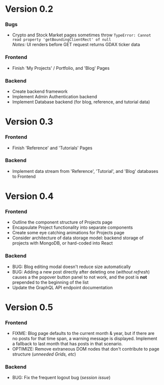 # Version 0.2


### Bugs
* Crypto and Stock Market pages sometimes throw `TypeError: Cannot read property 'getBoundingClientRect' of null` <br>
_Notes:_ UI renders before GET request returns GDAX ticker data

### Frontend
* Finish 'My Projects' / Portfolio, and 'Blog' Pages

### Backend
* Create backend framework
* Implement Admin Authentication backend
* Implement Database backend (for blog, reference, and tutorial data)


# Version 0.3


### Frontend
* Finish 'Reference' and 'Tutorials' Pages

### Backend
* Implement data stream from 'Reference', 'Tutorial', and 'Blog' databases to Frontend


# Version 0.4


### Frontend
* Outline the component structure of Projects page
* Encapsulate Project functionality into separate components
* Create some eye catching animations for Projects page
* Consider architecture of data storage model: backend storage of projects with MongoDB, or hard-coded into React

### Backend
* BUG: Blog editing modal doesn't reduce size automatically
* BUG: Adding a new post directly after deleting one (_without refresh_) causes a the popover button panel to not work, and the post is **not** prepended to the beginning of the list
* Update the GraphQL API endpoint documentation


# Version 0.5


### Frontend
* FIXME: Blog page defaults to the current month & year, but if there are no posts for that time span, a warning message is displayed. Implement a fallback to last month that has posts in that scenario.
* OPTIMIZE: Remove extraneous DOM nodes that don't contribute to page structure (_unneeded Grids, etc_)

### Backend
* BUG: Fix the frequent logout bug (_session issue_)